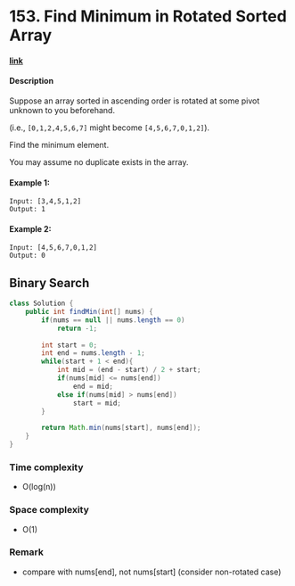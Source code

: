 # 153. Find Minimum in Rotated Sorted Array

#### [link](https://leetcode.com/problems/find-minimum-in-rotated-sorted-array/)

#### Description
Suppose an array sorted in ascending order is rotated at some pivot unknown to you beforehand.

(i.e.,  `[0,1,2,4,5,6,7]` might become  `[4,5,6,7,0,1,2]`).

Find the minimum element.

You may assume no duplicate exists in the array.

#### Example 1:
```
Input: [3,4,5,1,2] 
Output: 1
```
#### Example 2:
```
Input: [4,5,6,7,0,1,2]
Output: 0
```

## Binary Search
```java
class Solution {
    public int findMin(int[] nums) {
        if(nums == null || nums.length == 0)
            return -1;
        
        int start = 0;
        int end = nums.length - 1;
        while(start + 1 < end){
            int mid = (end - start) / 2 + start;
            if(nums[mid] <= nums[end])
                end = mid;
            else if(nums[mid] > nums[end])
                start = mid;
        }
        
        return Math.min(nums[start], nums[end]);
    }
}
```
### Time complexity
* O(log(n))
### Space complexity
* O(1)
### Remark
* compare with nums[end], not nums[start] (consider non-rotated case)